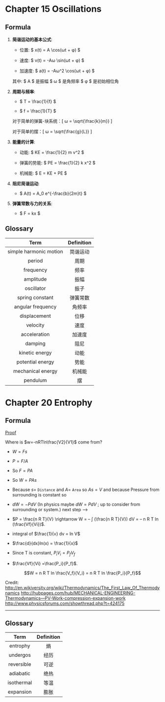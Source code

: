 # Chapter 15 Oscillations

## Formula

1. **简谐运动的基本公式**:
   
   - 位置: $ x(t) = A \cos(ωt + φ) $
   
   - 速度: $ v(t) = -Aω \sin(ωt + φ) $

   - 加速度: $ a(t) = -Aω^2 \cos(ωt + φ) $
   
   其中:
   $ A $ 是振幅
   $ ω $ 是角频率
   $ φ $ 是初始相位角

2. **周期与频率**:

   - $ T = \frac{1}{f} $
   
   - $ f = \frac{1}{T} $
   
   对于简单的弹簧-块系统：\[ ω = \sqrt{\frac{k}{m}} \]

   对于简单的摆：\[ ω = \sqrt{\frac{g}{L}} \]

3. **能量的计算**:

   - 动能: $ KE = \frac{1}{2} m v^2 $

   - 弹簧的势能: $ PE = \frac{1}{2} k x^2 $

   - 机械能: $ E = KE + PE $

4. **阻尼简谐运动**:
   
   - $ A(t) = A_0 e^{-\frac{b}{2m}t} $

5. **弹簧常数与力的关系**:

   - $ F = kx $

## Glossary

| Term | Definition |
| :--: | :--------: |
| simple harmonic motion | 简谐运动 |
| period | 周期 |
| frequency | 频率 |
| amplitude | 振幅 |
| oscillator | 振子 |
| spring constant | 弹簧常数 |
| angular frequency | 角频率 |
| displacement | 位移 |
| velocity | 速度 |
| acceleration | 加速度 |
| damping | 阻尼 |
| kinetic energy | 动能 |
| potential energy | 势能 |
| mechanical energy | 机械能 |
| pendulum | 摆 |

# Chapter 20 Entrophy

## Formula

[Proof](https://chinchongcha.wordpress.com/2010/10/10/where-is-wnrt-ln-v2v1/)

Where is  $w=-nRTln\frac{V2}{V1}$ come from?

- $W=Fs$
- $P=F/A$
- So $F=PA$
- So $W=PAs$
- Because $s=$ `Distance` and $A=$ `Area` so $As= V$ and
because Pressure from surrounding is constant so
- $dW= -P dV$ (In physics maybe $dW = P dV$ ; up to consider from surrounding or system.)           next step –>

- $P = \frac{n R T}{V} \rightarrow W = – ∫ (\frac{n R T}{V}) dV = – n R T ln (\frac{Vf}{Vi})$.
- integral of $\frac{1}{v} dv = ln V$
- $\frac{d}{dx}ln(x) = \frac{1}{x}$

- Since T is constant, $P_i V_i = P_f V_f$
- $\frac{Vf}{Vi} =\frac{P_i}{P_f}$.

$$W = n R T ln \frac{V_f}{V_i} = n R T ln \frac{P_i}{P_f}$$

Credit:
http://en.wikiversity.org/wiki/Thermodynamics/The_First_Law_Of_Thermodynamics
http://hubpages.com/hub/MECHANICAL-ENGINEERING-Thermodynamics—PV-Work-compression-expansion-work
http://www.physicsforums.com/showthread.php?t=424175

---

## Glossary

| Term | Definition |
| :--: | :--------: |
| entrophy | 熵 |
| undergos | 经历 |
| reversible | 可逆 |
| adiabatic | 绝热 |
| isothermal | 等温 |
| expansion | 膨胀 |